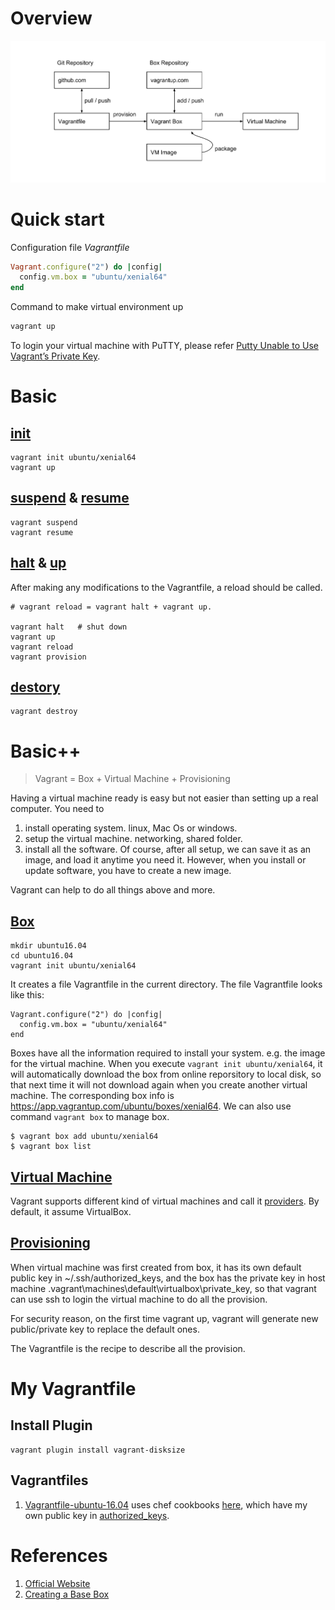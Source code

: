 # Overview
![Vagrant Overview](images/Vagrant.svg)

# Quick start

Configuration file _Vagrantfile_
```ruby
Vagrant.configure("2") do |config|
  config.vm.box = "ubuntu/xenial64"
end
```
Command to make virtual environment up
```bash
vagrant up
```

To login your virtual machine with PuTTY, please refer [Putty Unable to Use Vagrant’s Private Key](http://www.alittleofboth.com/2014/04/putty-unable-to-use-vagrants-private-key/).

# Basic
## [init](https://www.vagrantup.com/docs/cli/init.html)
```
vagrant init ubuntu/xenial64
vagrant up
```

## [suspend](https://www.vagrantup.com/docs/cli/suspend.html) & [resume](https://www.vagrantup.com/docs/cli/resume.html)
```
vagrant suspend
vagrant resume
```

## [halt](https://www.vagrantup.com/docs/cli/halt.html) & [up](https://www.vagrantup.com/docs/cli/up.html)

After making any modifications to the Vagrantfile, a reload should be called.

```
# vagrant reload = vagrant halt + vagrant up.

vagrant halt   # shut down
vagrant up
vagrant reload
vagrant provision
```

## [destory](https://www.vagrantup.com/docs/cli/destroy.html)
```
vagrant destroy
```

# Basic++
> Vagrant = Box + Virtual Machine + Provisioning

Having a virtual machine ready is easy but not easier than setting up a real computer.
You need to 
1. install operating system. linux, Mac Os or windows.
2. setup the virtual machine. networking, shared folder.
3. install all the software.
Of course, after all setup, we can save it as an image, and load it anytime you need it.
However, when you install or update software, you have to create a new image.

Vagrant can help to do all things above and more.

## [Box](https://www.vagrantup.com/docs/boxes.html)
```
mkdir ubuntu16.04
cd ubuntu16.04
vagrant init ubuntu/xenial64
```
It creates a file Vagrantfile in the current directory.
The file Vagrantfile looks like this:
```
Vagrant.configure("2") do |config|
  config.vm.box = "ubuntu/xenial64"
end
```

Boxes have all the information required to install your system. e.g. the image for the virtual machine.
When you execute `vagrant init ubuntu/xenial64`, it will automatically download the box from online reporsitory to local disk, so that next time it will not download again when you create another virtual machine.
The corresponding box info is https://app.vagrantup.com/ubuntu/boxes/xenial64.
We can also use command `vagrant box` to manage box.

```
$ vagrant box add ubuntu/xenial64
$ vagrant box list
```

## [Virtual Machine](https://www.vagrantup.com/docs/providers/)
Vagrant supports different kind of virtual machines and call it [providers](https://www.vagrantup.com/docs/providers/). By default, it assume VirtualBox.

## [Provisioning](https://www.vagrantup.com/docs/provisioning/)

When virtual machine was first created from box, it has its own default public key in ~/.ssh/authorized_keys, and the box has the private key in host machine .vagrant\machines\default\virtualbox\private_key, so that vagrant can use ssh to login the virtual machine to do all the provision.

For security reason, on the first time vagrant up, vagrant will generate new public/private key to replace the default ones.

The Vagrantfile is the recipe to describe all the provision.

# My Vagrantfile
## Install Plugin
```
vagrant plugin install vagrant-disksize
```
## Vagrantfiles

1. [Vagrantfile-ubuntu-16.04](Vagrantfile-ubuntu-16.04) uses chef cookbooks [here](../Chef/cookbooks/), which have my own public key in [authorized_keys](../Chef/cookbooks/webdev/files/default/etc/skel/.ssh/authorized_keys).

# References
1. [Official Website](https://www.vagrantup.com/)
2. [Creating a Base Box](https://www.vagrantup.com/docs/virtualbox/boxes.html)
